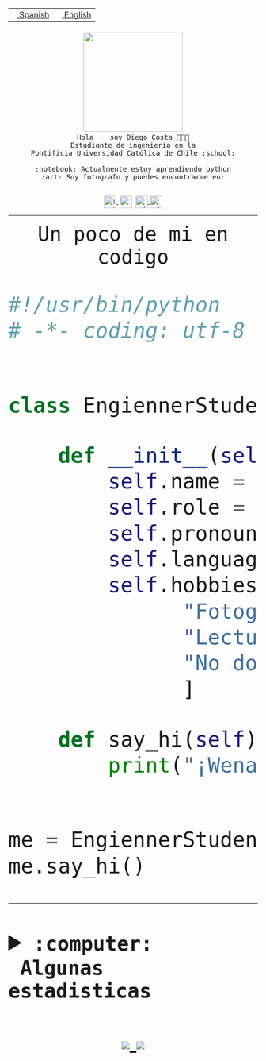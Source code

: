 <table border="0"  align="right">
 <tr><td><a href="README.md"><img src="https://upload.wikimedia.org/wikipedia/commons/thumb/8/89/Bandera_de_Espa%C3%B1a.svg/1200px-Bandera_de_Espa%C3%B1a.svg.png" height="10"> Spanish</a></td>
 <td><a href="README.en.md"><img src="https://upload.wikimedia.org/wikipedia/commons/a/a4/Flag_of_the_United_States.svg" height="10"> English</a></td></tr>
</table><br><br><br>


<p align="center">
  <img src="https://github.com/diegocostares/diegocostares/blob/main/Images/aaa2.gif?raw=true" width="200px">
  <br><samp>
    Hola <img src="https://media.giphy.com/media/hvRJCLFzcasrR4ia7z/giphy.gif" width="16px"> soy Diego Costa 👨🏻‍💻<br>
    Estudiante de ingeniería en la <br>
    Pontificia Universidad Católica de Chile :school:<br>
  <br>
    :notebook: Actualmente estoy aprendiendo python <br>
    :art: Soy fotografo y puedes encontrarme en: <br>
  <br></samp>
  
</p>

<p align="center">
   <a href="https://instagram.com/diegocosta_no" target="blank">
    <img 
    align="center" src="https://cdn.jsdelivr.net/npm/simple-icons@3.0.1/icons/instagram.svg" alt="instagram" height="25px" width="25px" />
  </a>
  <a style="border: 3px solid; color: white;"href="https://t.me/diegocosta_no" target="blank">
  <img
  align="center" alt="Telegram" width="25px" src="https://icons-for-free.com/iconfiles/png/512/Telegram-1324888767380505522.png" />
</a>
<a href="https://api.whatsapp.com/send?phone=56971897835&text=Hola!" target="blank">
  <img
  align="center" alt="wtsp" width="25px" src="https://img.icons8.com/pastel-glyph/2x/whatsapp--v2.png" />
</a>
<a href="https://www.linkedin.com/in/diego-costa-786249213/" target="blank">
  <img
  align="center" alt="wtsp" width="25px" src="https://img.icons8.com/metro/452/linkedin.png" />
</a>

  </a>
</p>

---


<p align="center"><font size="25"><samp>Un poco de mi en codigo</samp></front></p>


```python
#!/usr/bin/python
# -*- coding: utf-8 -*-


class EngiennerStudent:

    def __init__(self):
        self.name = "Diego Costa"
        self.role = "Estudiante"
        self.pronouns = "he/him"
        self.language_spoken = ["es_CL", "en_US"]
        self.hobbies = [
              "Fotografia",
              "Lectura",
              "No dormir",
              ]

    def say_hi(self):
        print("¡Wena mundo!")


me = EngiennerStudent()
me.say_hi()
```
---
<details>
  <summary><b><samp>:computer: &nbsp;Algunas estadisticas</samp></b></summary>
  <br/></p>

<!--START_SECTION:waka-->
![Code Time](http://img.shields.io/badge/Code%20Time-559%20hrs%2023%20mins-blue)

**Soy nocturno 🦉** 

```text
🌞 Mañana     8 commits      ░░░░░░░░░░░░░░░░░░░░░░░░░   2.01% 
🌆 Día        136 commits    ████████░░░░░░░░░░░░░░░░░   34.17% 
🌃 Tarde      133 commits    ████████░░░░░░░░░░░░░░░░░   33.42% 
🌙 Noche      121 commits    ███████░░░░░░░░░░░░░░░░░░   30.4%

```
📅 **Soy más productivo los Miércoles** 

```text
Lunes        37 commits     ██░░░░░░░░░░░░░░░░░░░░░░░   9.3% 
Martes       42 commits     ██░░░░░░░░░░░░░░░░░░░░░░░   10.55% 
Miércoles    129 commits    ████████░░░░░░░░░░░░░░░░░   32.41% 
Jueves       55 commits     ███░░░░░░░░░░░░░░░░░░░░░░   13.82% 
Viernes      22 commits     █░░░░░░░░░░░░░░░░░░░░░░░░   5.53% 
Sábado       55 commits     ███░░░░░░░░░░░░░░░░░░░░░░   13.82% 
Domingo      58 commits     ███░░░░░░░░░░░░░░░░░░░░░░   14.57%

```


📊 **Esta semana me dediqué a** 

```text
🐱‍💻 Proyectos: 
ControlesBDD             5 hrs 17 mins       ██████░░░░░░░░░░░░░░░░░░░   27.14% 
Unknown Project          5 hrs 6 mins        ██████░░░░░░░░░░░░░░░░░░░   26.16% 
SHAREGO-G54              3 hrs 51 mins       █████░░░░░░░░░░░░░░░░░░░░   19.77% 
torneo                   3 hrs 12 mins       ████░░░░░░░░░░░░░░░░░░░░░   16.41% 
private                  36 mins             ░░░░░░░░░░░░░░░░░░░░░░░░░   3.11%

```


 Last Updated on 10/06/2022 16:37:25 UTC
<!--END_SECTION:waka-->
  
  

 <p align="center"> <img src="https://github-readme-stats.vercel.app/api?username=diegocostares&show_icons=true&theme=ayu-mirage" alt="abhisheknaiidu" /></p>
 
</details>

<p align=center>
  <a href="https://github.com/diegocostares">
    <img src="https://badges.pufler.dev/visits/diegocostares/diegocostares?style=flat-square&color=black&logo=github">
  </a>
  <a href="https://github.com/diegocostares?tab=repositories">
    <img src="https://badges.pufler.dev/repos/diegocostares?style=flat-square&color=black&logo=github">
  </a>
</p>
